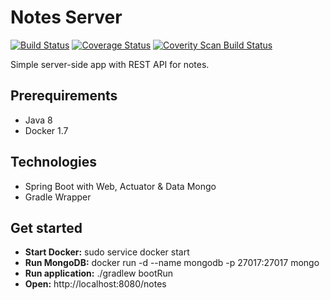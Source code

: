 # Notes Server
[![Build Status](https://travis-ci.org/sharomank/notes-server.svg)](https://travis-ci.org/sharomank/notes-server)
[![Coverage Status](https://coveralls.io/repos/sharomank/notes-server/badge.svg?branch=master&service=github)](https://coveralls.io/github/sharomank/notes-server?branch=master)
<a href="https://scan.coverity.com/projects/5985">
  <img alt="Coverity Scan Build Status"
       src="https://scan.coverity.com/projects/5985/badge.svg"/>
</a>

Simple server-side app with REST API for notes.

## Prerequirements
* Java 8
* Docker 1.7

## Technologies
* Spring Boot with Web, Actuator & Data Mongo
* Gradle Wrapper

## Get started
* **Start Docker:** sudo service docker start
* **Run MongoDB:** docker run -d --name mongodb -p 27017:27017 mongo
* **Run application:** ./gradlew bootRun
* **Open:** http://localhost:8080/notes